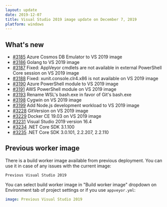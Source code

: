 ```yaml
---
layout: update
date: 2019-12-07
title: Visual Studio 2019 image update on December 7, 2019
platform: windows
---
```


## What's new

* [#3185](https://github.com/appveyor/ci/issues/3185) Azure Cosmos DB Emulator to VS 2019 image
* [#3186](https://github.com/appveyor/ci/issues/3186) Golang to VS 2019 image
* [#3187](https://github.com/appveyor/ci/issues/3187) Fixed: AppVeyor cmdlets are not available in external PowerShell Core session on VS 2019 image
* [#3188](https://github.com/appveyor/ci/issues/3188) Fixed: xunit.console.clr4.x86 is not available on VS 2019 image
* [#3190](https://github.com/appveyor/ci/issues/3190) Azure PowerShell module to VS 2019 image
* [#3191](https://github.com/appveyor/ci/issues/3191) AWS PowerShell module on VS 2019 image
* [#3193](https://github.com/appveyor/ci/issues/3193) Rename WSL's bash.exe in favor of Git's bash.exe
* [#3198](https://github.com/appveyor/ci/issues/3198) Cygwin on VS 2019 image
* [#3199](https://github.com/appveyor/ci/issues/3199) Add Node.js development workload to VS 2019 image
* [#3228](https://github.com/appveyor/ci/issues/3228) GitVersion on VS 2019 image
* [#3229](https://github.com/appveyor/ci/issues/3229) Docker CE 19.03 on VS 2019 image
* [#3231](https://github.com/appveyor/ci/issues/3231) Visual Studio 2019 version 16.4
* [#3234](https://github.com/appveyor/ci/issues/3234) .NET Core SDK 3.1.100
* [#3235](https://github.com/appveyor/ci/issues/3235) .NET Core SDK 3.0.101, 2.2.207, 2.2.110

## Previous worker image

There is a build worker image available from previous deployment. You can use it in case of any issues with the current image:

`Previous Visual Studio 2019`

You can select build worker image in "Build worker image" dropdown on Environment tab of project settings or if you use `appveyor.yml`:

```yaml
image: Previous Visual Studio 2019
```